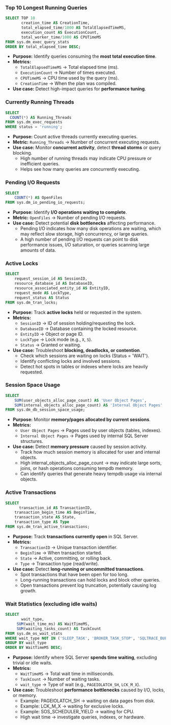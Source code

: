 ### Top 10 Longest Running Queries
```sql
SELECT TOP 10
       creation_time AS CreationTime,
       total_elapsed_time/1000 AS TotalElapsedTimeMS,
       execution_count AS ExecutionCount,
       total_worker_time/1000 AS CPUTimeMS
FROM sys.dm_exec_query_stats
ORDER BY total_elapsed_time DESC;
```
* **Purpose:** Identify queries consuming the **most total execution time**.
* **Metrics:**
  * `TotalElapsedTimeMS` → Total elapsed time (ms).
  * `ExecutionCount` → Number of times executed.
  * `CPUTimeMS` → CPU time used by the query (ms).
  * `CreationTime` → When the plan was compiled.
* **Use case:** Detect high-impact queries for **performance tuning**.

### Currently Running Threads
```sql
SELECT 
  COUNT(*) AS Running_Threads
FROM sys.dm_exec_requests
WHERE status = 'running';
```
* **Purpose:** Count active threads currently executing queries.
* **Metric:** `Running_Threads` → Number of concurrent executing requests.
* **Use case:** Monitor **concurrent activity**, detect **thread storms** or query blocking.
  * High number of running threads may indicate CPU pressure or inefficient queries.
  * Helps see how many queries are concurrently executing.

### Pending I/O Requests
```sql
SELECT 
    COUNT(*) AS OpenFiles
FROM sys.dm_io_pending_io_requests;
```
* **Purpose:** Identify **I/O operations waiting to complete**.
* **Metric:** `OpenFiles` → Number of pending I/O requests.
* **Use case:** Detect potential **disk bottlenecks** affecting performance.
  * Pending I/O indicates how many disk operations are waiting, which may reflect slow storage, high concurrency, or large queries.
  * A high number of pending I/O requests can point to disk performance issues, I/O saturation, or queries scanning large amounts of data.

### Active Locks
```sql
SELECT 
    request_session_id AS SessionID,
    resource_database_id AS DatabaseID,
    resource_associated_entity_id AS EntityID,
    request_mode AS LockType,
    request_status AS Status
FROM sys.dm_tran_locks;
```
* **Purpose:** Track **active locks** held or requested in the system.
* **Metrics:**
  * `SessionID` → ID of session holding/requesting the lock.
  * `DatabaseID` → Database containing the locked resource.
  * `EntityID` → Object or page ID.
  * `LockType` → Lock mode (e.g., `X`, `S`).
  * `Status` → Granted or waiting.
* **Use case:** Troubleshoot **blocking, deadlocks, or contention**.
  * Check which sessions are waiting on locks (Status = 'WAIT').
  * Identify conflicting locks and involved sessions.
  * Detect hot spots in tables or indexes where locks are heavily requested.

### Session Space Usage
```sql
SELECT 
    SUM(user_objects_alloc_page_count) AS 'User Object Pages',
    SUM(internal_objects_alloc_page_count) AS 'Internal Object Pages'
FROM sys.dm_db_session_space_usage;
```
* **Purpose:** Monitor **memory/pages allocated by current sessions**.
* **Metrics:**
  * `User Object Pages` → Pages used by user objects (tables, indexes).
  * `Internal Object Pages` → Pages used by internal SQL Server structures.
* **Use case:** Detect **memory pressure** caused by session activity.
  * Track how much session memory is allocated for user and internal objects.
  * High internal_objects_alloc_page_count → may indicate large sorts, joins, or hash operations consuming tempdb memory.
  * Can identify queries that generate heavy tempdb usage via internal objects.

### Active Transactions
```sql
SELECT 
	  transaction_id AS TransactionID,
    transaction_begin_time AS BeginTime,
    transaction_state AS State,
    transaction_type AS Type
FROM sys.dm_tran_active_transactions;
```
* **Purpose:** Track **transactions currently open** in SQL Server.
* **Metrics:**
  * `TransactionID` → Unique transaction identifier.
  * `BeginTime` → When transaction started.
  * `State` → Active, committing, or rolling back.
  * `Type` → Transaction type (read/write).
* **Use case:** Detect **long-running or uncommitted transactions**.
  * Spot transactions that have been open for too long.
  * Long-running transactions can hold locks and block other queries.
  * Open transactions prevent log truncation, potentially causing log growth.

### Wait Statistics (excluding idle waits)
```sql
SELECT 
	   wait_type, 
     SUM(wait_time_ms) AS WaitTimeMS, 
     SUM(waiting_tasks_count) AS TaskCount
FROM sys.dm_os_wait_stats
WHERE wait_type NOT IN ('SLEEP_TASK', 'BROKER_TASK_STOP', 'SQLTRACE_BUFFER_FLUSH')
GROUP BY wait_type
ORDER BY WaitTimeMS DESC;
```
* **Purpose:** Identify where SQL Server **spends time waiting**, excluding trivial or idle waits.
* **Metrics:**
  * `WaitTimeMS` → Total wait time in milliseconds.
  * `TaskCount` → Number of waiting tasks.
  * `wait_type` → Type of wait (e.g., `PAGEIOLATCH_SH`, `LCK_M_X`).
* **Use case:** Troubleshoot **performance bottlenecks** caused by I/O, locks, or memory.
  * Example: PAGEIOLATCH_SH → waiting on data pages from disk.
  * Example: LCK_M_X → waiting for exclusive locks.
  * Example: SOS_SCHEDULER_YIELD → waiting for CPU.
  * High wait time → investigate queries, indexes, or hardware.